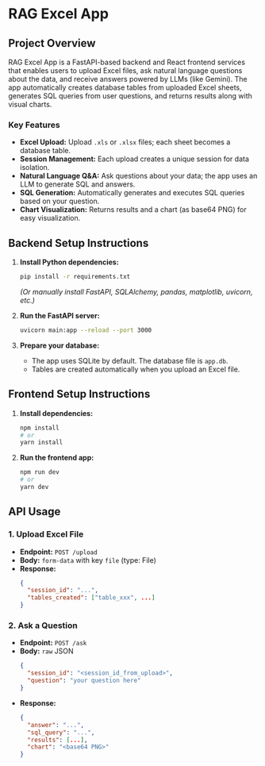 # RAG Excel App

## Project Overview

RAG Excel App is a FastAPI-based backend and React frontend services that enables users to upload Excel files, ask natural language questions about the data, and receive answers powered by LLMs (like Gemini). The app automatically creates database tables from uploaded Excel sheets, generates SQL queries from user questions, and returns results along with visual charts.

### Key Features
- **Excel Upload:** Upload `.xls` or `.xlsx` files; each sheet becomes a database table.
- **Session Management:** Each upload creates a unique session for data isolation.
- **Natural Language Q&A:** Ask questions about your data; the app uses an LLM to generate SQL and answers.
- **SQL Generation:** Automatically generates and executes SQL queries based on your question.
- **Chart Visualization:** Returns results and a chart (as base64 PNG) for easy visualization.

## Backend Setup Instructions

1. **Install Python dependencies:**
   ```sh
   pip install -r requirements.txt
   ```
   *(Or manually install FastAPI, SQLAlchemy, pandas, matplotlib, uvicorn, etc.)*

2. **Run the FastAPI server:**
   ```sh
   uvicorn main:app --reload --port 3000
   ```

3. **Prepare your database:**
   - The app uses SQLite by default. The database file is `app.db`.
   - Tables are created automatically when you upload an Excel file.

## Frontend Setup Instructions



1. **Install dependencies:**
   ```sh
   npm install
   # or
   yarn install
   ```


2. **Run the frontend app:**
   ```sh
   npm run dev
   # or
   yarn dev
   ```


## API Usage

### 1. Upload Excel File
- **Endpoint:** `POST /upload`
- **Body:** `form-data` with key `file` (type: File)
- **Response:**
  ```json
  {
    "session_id": "...",
    "tables_created": ["table_xxx", ...]
  }
  ```

### 2. Ask a Question
- **Endpoint:** `POST /ask`
- **Body:** `raw` JSON
  ```json
  {
    "session_id": "<session_id_from_upload>",
    "question": "your question here"
  }
  ```
- **Response:**
  ```json
  {
    "answer": "...",
    "sql_query": "...",
    "results": [...],
    "chart": "<base64 PNG>"
  }
  ```


